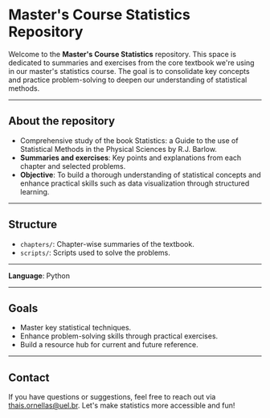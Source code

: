 # Master's Course Statistics Repository

Welcome to the **Master's Course Statistics** repository. This space is dedicated to summaries and exercises from the core textbook we're using in our master's statistics course. The goal is to consolidate key concepts and practice problem-solving to deepen our understanding of statistical methods.

---

## About the repository

- Comprehensive study of the book Statistics: a Guide to the use of Statistical Methods in the Physical Sciences by R.J. Barlow.
- **Summaries and exercises**: Key points and explanations from each chapter and selected problems.
- **Objective**: To build a thorough understanding of statistical concepts and enhance practical skills such as data visualization through structured learning.

---

## Structure

- `chapters/`: Chapter-wise summaries of the textbook.
- `scripts/`: Scripts used to solve the problems.

---

**Language**: Python

---

## Goals

- Master key statistical techniques.
- Enhance problem-solving skills through practical exercises.
- Build a resource hub for current and future reference.

---

## Contact

If you have questions or suggestions, feel free to reach out via thais.ornellas@uel.br. Let's make statistics more accessible and fun!

